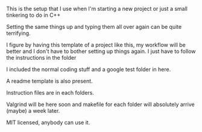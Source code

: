 This is the setup that I use when I'm starting a new project or just a small tinkering to do in C++

Setting the same things up and typing them all over again can be quite terrifying.

I figure by having this template of a project like this, my workflow will be better and I don't have to bother setting up things again. I just have to follow the instructions in the folder

I included the normal coding stuff and a google test folder in here.

A readme template is also present.

Instruction files are in each folders.

Valgrind will be here soon and makefile for each folder will absolutely arrive (maybe) a week later.

MIT licensed, anybody can use it.



